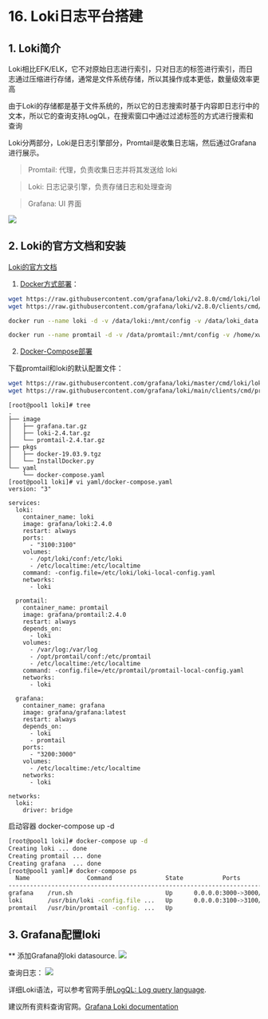 # 16. Loki日志平台搭建

## 1. Loki简介
Loki相比EFK/ELK，它不对原始日志进行索引，只对日志的标签进行索引，而日志通过压缩进行存储，通常是文件系统存储，所以其操作成本更低，数量级效率更高

由于Loki的存储都是基于文件系统的，所以它的日志搜索时基于内容即日志行中的文本，所以它的查询支持LogQL，在搜索窗口中通过过滤标签的方式进行搜索和查询

Loki分两部分，Loki是日志引擎部分，Promtail是收集日志端，然后通过Grafana进行展示。
>Promtail: 代理，负责收集日志并将其发送给 loki

>Loki: 日志记录引擎，负责存储日志和处理查询

> Grafana: UI 界面

![](/images/loki.png)


## 2. Loki的官方文档和安装
[Loki的官方文档](https://grafana.com/docs/loki/latest/installation)

1. [Docker方式部署](https://grafana.com/docs/loki/latest/installation/docker/)：
```bash
wget https://raw.githubusercontent.com/grafana/loki/v2.8.0/cmd/loki/loki-local-config.yaml -O loki-config.yaml
wget https://raw.githubusercontent.com/grafana/loki/v2.8.0/clients/cmd/promtail/promtail-docker-config.yaml -O promtail-config.yaml

docker run --name loki -d -v /data/loki:/mnt/config -v /data/loki_data:/data -p 3100:3100 grafana/loki:2.8.0 -config.file=/mnt/config/loki-config.yaml

docker run --name promtail -d -v /data/promtail:/mnt/config -v /home/xw80329/apps:/apps -v /etc/localtime:/etc/localtime --link loki grafana/promtail:2.8.0 -config.file=/mnt/config/promtail-config.yaml

```

2. [Docker-Compose部署](https://grafana.com/docs/loki/latest/installation/docker/)

下载promtail和loki的默认配置文件：
```bash
wget https://raw.githubusercontent.com/grafana/loki/master/cmd/loki/loki-local-config.yaml
wget https://raw.githubusercontent.com/grafana/loki/main/clients/cmd/promtail/promtail-local-config.yaml

```

```yarml
[root@pool1 loki]# tree
.
├── image
│   ├── grafana.tar.gz
│   ├── loki-2.4.tar.gz
│   └── promtail-2.4.tar.gz
├── pkgs
│   ├── docker-19.03.9.tgz
│   └── InstallDocker.py
└── yaml
    └── docker-compose.yaml
[root@pool1 loki]# vi yaml/docker-compose.yaml
version: "3"

services:
  loki:
    container_name: loki
    image: grafana/loki:2.4.0
    restart: always
    ports:
      - "3100:3100"
    volumes:
      - /opt/loki/conf:/etc/loki
      - /etc/localtime:/etc/localtime
    command: -config.file=/etc/loki/loki-local-config.yaml
    networks:
      - loki

  promtail:
    container_name: promtail
    image: grafana/promtail:2.4.0
    restart: always
    depends_on:
      - loki
    volumes:
      - /var/log:/var/log
      - /opt/promtail/conf:/etc/promtail
      - /etc/localtime:/etc/localtime
    command: -config.file=/etc/promtail/promtail-local-config.yaml
    networks:
      - loki

  grafana:
    container_name: grafana
    image: grafana/grafana:latest
    restart: always
    depends_on:
      - loki
      - promtail
    ports:
      - "3200:3000"
    volumes:
      - /etc/localtime:/etc/localtime
    networks:
      - loki
      
networks:
  loki:
    driver: bridge

```

启动容器 docker-compose up -d
```bash
[root@pool1 loki]# docker-compose up -d
Creating loki ... done
Creating promtail ... done
Creating grafana  ... done
[root@pool1 yaml]# docker-compose ps
  Name                Command               State           Ports         
--------------------------------------------------------------------------
grafana    /run.sh                          Up      0.0.0.0:3000->3000/tcp
loki       /usr/bin/loki -config.file ...   Up      0.0.0.0:3100->3100/tcp
promtail   /usr/bin/promtail -config. ...   Up                            
```

## 3. Grafana配置loki

** 添加Grafana的loki datasource. 
![](/images/loki_datasource.png)

查询日志：
![](https://semaik.gitee.io/images/pasted-263.png)

详细Loki语法，可以参考官网手册[LogQL: Log query language](https://grafana.com/docs/loki/latest/logql/).

建议所有资料查询官网。[Grafana Loki documentation](https://grafana.com/docs/loki/latest/)